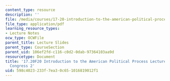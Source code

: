 ```yaml
---
content_type: resource
description: ''
file: /media/courses/17-20-introduction-to-the-american-political-process-fall-2020/598c4023233f7ea30c651016819012f1_MIT17_20F20_lec9.pdf
file_type: application/pdf
learning_resource_types:
- Lecture Notes
ocw_type: OCWFile
parent_title: Lecture Slides
parent_type: CourseSection
parent_uid: 106ef2fd-c116-c0d2-0dab-97364103aa9d
resourcetype: Document
title: '17.20F20 Introduction to the American Political Process Lecture Slides 9:
  Congress 2'
uid: 598c4023-233f-7ea3-0c65-1016819012f1
---
```

